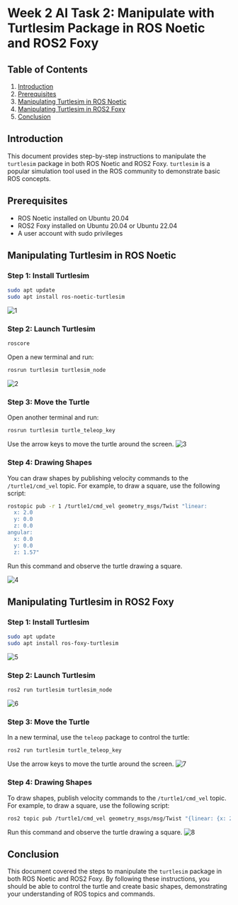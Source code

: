 # Week 2 AI Task 2: Manipulate with Turtlesim Package in ROS Noetic and ROS2 Foxy


## Table of Contents
1. [Introduction](#introduction)
2. [Prerequisites](#prerequisites)
3. [Manipulating Turtlesim in ROS Noetic](#manipulating-turtlesim-in-ros-noetic)
4. [Manipulating Turtlesim in ROS2 Foxy](#manipulating-turtlesim-in-ros2-foxy)
5. [Conclusion](#conclusion)

## Introduction
This document provides step-by-step instructions to manipulate the `turtlesim` package in both ROS Noetic and ROS2 Foxy. `turtlesim` is a popular simulation tool used in the ROS community to demonstrate basic ROS concepts.

## Prerequisites
- ROS Noetic installed on Ubuntu 20.04
- ROS2 Foxy installed on Ubuntu 20.04 or Ubuntu 22.04
- A user account with sudo privileges

## Manipulating Turtlesim in ROS Noetic

### Step 1: Install Turtlesim
```sh
sudo apt update
sudo apt install ros-noetic-turtlesim
```
![1](img/1.PNG)

### Step 2: Launch Turtlesim
```sh
roscore
```

Open a new terminal and run:
```sh
rosrun turtlesim turtlesim_node
```
![2](img/2.PNG)



### Step 3: Move the Turtle
Open another terminal and run:
```sh
rosrun turtlesim turtle_teleop_key
```
Use the arrow keys to move the turtle around the screen.
![3](img/3.PNG)

### Step 4: Drawing Shapes
You can draw shapes by publishing velocity commands to the `/turtle1/cmd_vel` topic. For example, to draw a square, use the following script:
```sh
rostopic pub -r 1 /turtle1/cmd_vel geometry_msgs/Twist "linear:
  x: 2.0
  y: 0.0
  z: 0.0
angular:
  x: 0.0
  y: 0.0
  z: 1.57"
```
Run this command and observe the turtle drawing a square.

![4](img/4.PNG)

## Manipulating Turtlesim in ROS2 Foxy

### Step 1: Install Turtlesim
```sh
sudo apt update
sudo apt install ros-foxy-turtlesim
```
![5](img/5.PNG)
### Step 2: Launch Turtlesim
```sh
ros2 run turtlesim turtlesim_node
```
![6](img/6.PNG)
### Step 3: Move the Turtle
In a new terminal, use the `teleop` package to control the turtle:
```sh
ros2 run turtlesim turtle_teleop_key
```
Use the arrow keys to move the turtle around the screen.
![7](img/7.PNG)
### Step 4: Drawing Shapes
To draw shapes, publish velocity commands to the `/turtle1/cmd_vel` topic. For example, to draw a square, use the following script:
```sh
ros2 topic pub /turtle1/cmd_vel geometry_msgs/msg/Twist "{linear: {x: 2.0, y: 0.0, z: 0.0}, angular: {x: 0.0, y: 0.0, z: 1.57}}"
```
Run this command and observe the turtle drawing a square.
![8](img/8.PNG)
## Conclusion
This document covered the steps to manipulate the `turtlesim` package in both ROS Noetic and ROS2 Foxy. By following these instructions, you should be able to control the turtle and create basic shapes, demonstrating your understanding of ROS topics and commands.
